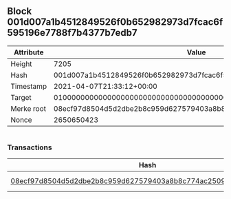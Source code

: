 ## Block 001d007a1b4512849526f0b652982973d7fcac6f595196e7788f7b4377b7edb7

Attribute | Value
--- | ---
Height | 7205
Hash | 001d007a1b4512849526f0b652982973d7fcac6f595196e7788f7b4377b7edb7
Timestamp | 2021-04-07T21:33:12+00:00
Target | 0100000000000000000000000000000000000000000000000000000000000000
Merke root | 08ecf97d8504d5d2dbe2b8c959d627579403a8b8c774ac2509d8786b8a94ef39
Nonce | 2650650423

```

```

### Transactions

Hash | Amount
--- | ---
[08ecf97d8504d5d2dbe2b8c959d627579403a8b8c774ac2509d8786b8a94ef39](08ecf97d8504d5d2dbe2b8c959d627579403a8b8c774ac2509d8786b8a94ef39.md) | 10.00000000 SKEPTI 
